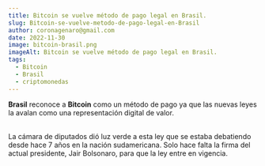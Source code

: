 ```yaml
---
title: Bitcoin se vuelve método de pago legal en Brasil.
slug: Bitcoin-se-vuelve-metodo-de-pago-legal-en-Brasil
author: coronagenaro@gmail.com
date: 2022-11-30
image: bitcoin-brasil.png
imageAlt: Bitcoin se vuelve método de pago legal en Brasil.
tags:
  - Bitcoin
  - Brasil
  - criptomonedas
---
```

**Brasil** reconoce a **Bitcoin** como un método de pago ya que las nuevas leyes la avalan como una representación digital de valor.<br/><br/>

La cámara de diputados dió luz verde a esta ley que se estaba debatiendo desde hace 7 años en la nación sudamericana. Solo hace falta la firma del actual presidente, Jair Bolsonaro, para que la ley entre en vigencia.<br/><br/>